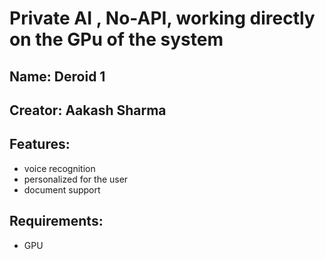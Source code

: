 # Private AI , No-API, working directly on the GPu of the system 
## Name: Deroid 1
## Creator: Aakash Sharma
## Features:
- voice recognition
- personalized for the user
- document support
## Requirements:
- GPU
  

